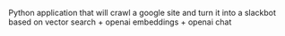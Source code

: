 Python application that will crawl a google site and turn it into a slackbot based on vector search + openai embeddings + openai chat
